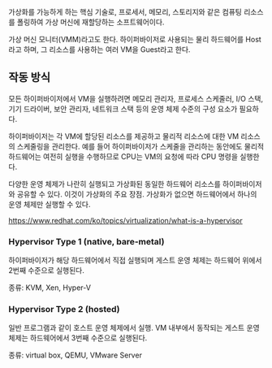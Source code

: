 가상화를 가능하게 하는 핵심 기술로,
프로세서, 메모리, 스토리지와 같은 컴퓨팅 리소스를 폴링하여 가상 머신에 재할당하는 소프트웨어이다.

가상 머신 모니터(VMM)라고도 한다.
하이퍼바이저로 사용되는 물리 하드웨어를 Host라고 하며, 그 리소스를 사용하는 여러 VM을 Guest라고 한다.

## 작동 방식
모든 하이퍼바이저에서 VM을 실행하려면 메모리 관리자, 프로세스 스케줄러, I/O 스택, 기기 드라이버, 보안 관리자, 네트워크 스택 등의 운영 체제 수준의 구성 요소가 필요하다.

하이퍼바이저는 각 VM에 할당된 리소스를 제공하고 물리적 리소스에 대한 VM 리소스의 스케줄링을 관리한다. 예를 들어 하이퍼바이저가 스케줄을 관리하는 동안에도 물리적 하드웨어는 여전히 실행을 수행하므로 CPU는 VM의 요청에 따라 CPU 명령을 실행한다. 

다양한 운영 체제가 나란히 실행되고 가상화된 동일한 하드웨어 리소스를 하이퍼바이저와 공유할 수 있다. 이것이 가상화의 주요 장점. 가상화가 없으면 하드웨어에서 하나의 운영 체제만 실행할 수 있다. 

https://www.redhat.com/ko/topics/virtualization/what-is-a-hypervisor


### Hypervisor Type 1 (native, bare-metal)
하이퍼바이저가 해당 하드웨어에서 직접 실행되며 게스트 운영 체제는 하드웨어 위에서 2번째 수준으로 실행된다.

종류: KVM, Xen, Hyper-V

### Hypervisor Type 2 (hosted)
일반 프로그램과 같이 호스트 운영 체제에서 실행. VM 내부에서 동작되는 게스트 운영 체제는 하드웨어에서 3번째 수준으로 실행된다.

종류: virtual box, QEMU, VMware Server